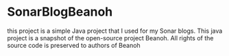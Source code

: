 SonarBlogBeanoh
===============

this project is a simple Java project that I used for my Sonar blogs. This java project is a snapshot of the open-source project Beanoh. All rights of the source code is preserved to authors of Beanoh